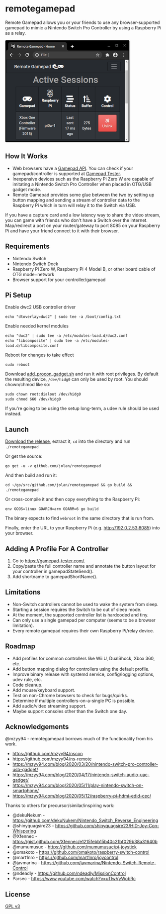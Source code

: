 # remotegamepad

Remote Gamepad allows you or your friends to use any browser-supported gamepad
to mimic a Nintendo Switch Pro Controller by using a Raspberry Pi as a relay.

![remotegamepad screenshot](remotegamepad_screenshot.png)

## How It Works

* Web browsers have a [Gamepad API](https://caniuse.com/gamepad).  You can check if your gamepad/controller is supported at [Gamepad Tester](https://gamepad-tester.com/).
* Inexpensive devices such as the Raspberry Pi Zero W are capable of imitating a Nintendo Switch Pro Controller when placed in OTG/USB gadget mode.
* Remote Gamepad provides some glue between the two by setting up button mapping and sending a stream of controller data to the Raspberry Pi which in turn will relay it to the Switch via USB.

If you have a capture card and a low latency way to share the video stream, you
can game with friends who don't have a Switch over the internet.  Map/redirect a
port on your router/gateway to port 8085 on your Raspberry Pi and have your
friend connect to it with their browser.

## Requirements

* Nintendo Switch
* Nintendo Switch Dock
* Raspberry Pi Zero W, Raspberry Pi 4 Model B, or other board cable of OTG mode+network
* Browser support for your controller/gamepad

## Pi Setup

Enable dwc2 USB controller driver

    echo "dtoverlay=dwc2" | sudo tee -a /boot/config.txt

Enable needed kernel modules

    echo "dwc2" | sudo tee -a /etc/modules-load.d/dwc2.conf
    echo "libcomposite" | sudo tee -a /etc/modules-load.d/libcomposite.conf

Reboot for changes to take effect

    sudo reboot

Download [add_procon_gadget.sh](https://gist.github.com/mzyy94/60ae253a45e2759451789a117c59acf9#file-add_procon_gadget-sh)
and run it with root privileges.  By default the resulting device, `/dev/hidg0` can only be used by root. You should chown/chmod like so:

    sudo chown root:dialout /dev/hidg0
    sudo chmod 660 /dev/hidg0

If you're going to be using the setup long-term, a udev rule should be used instead.

## Launch

[Download the release](https://github.com/jolan/remotegamepad/releases), extract it, 
`cd` into the directory and run `./remotegamepad`

Or get the source:

    go get -u -v github.com/jolan/remotegamepad

And then build and run it:

    cd ~/go/src/github.com/jolan/remotegamepad && go build && ./remotegamepad

Or cross-compile it and then copy everything to the Raspberry Pi:

    env GOOS=linux GOARCH=arm GOARM=6 go build

The binary expects to find `webroot` in the same directory that is run from.

Finally, enter the URL to your Raspberry Pi (e.g. http://192.0.2.53:8085) into your browser.

## Adding A Profile For A Controller

1. Go to https://gamepad-tester.com/.
2. Copy/paste the full controller name and annotate the button layout for your controller in gamepadStateSend().
3. Add shortname to gamepadShortName().

## Limitations

* Non-Switch controllers cannot be used to wake the system from sleep.
* Starting a session requires the Switch to be out of sleep mode.
* At the moment, the supported controller list is hardcoded and tiny.
* Can only use a single gamepad per computer (seems to be a browser limitation).
* Every remote gamepad requires their own Raspberry Pi/relay device.

## Roadmap

* Add profiles for common controllers like Wii U, DualShock, Xbox 360, etc.
* Add button mapping dialog for controllers using the default profile.
* Improve binary release with systemd service, config/logging options, udev rule, etc.
* Code cleanup.
* Add mouse/keyboard support.
* Test on non-Chrome browsers to check for bugs/quirks.
* Determine if multiple controllers-on-a-single PC is possible.
* Add audio/video streaming support.
* Maybe support consoles other than the Switch one day.

## Acknowledgements

@mzyy94 - remotegamepad borrows much of the functionality from his work.

* https://github.com/mzyy94/nscon
* https://github.com/mzyy94/ns-remote
* https://mzyy94.com/blog/2020/03/20/nintendo-switch-pro-controller-usb-gadget/
* https://mzyy94.com/blog/2020/04/17/nintendo-switch-audio-uac-gadget/
* https://mzyy94.com/blog/2020/05/11/play-nintendo-switch-on-smartphone/
* https://mzyy94.com/blog/2020/05/12/raspberry-pi-hdmi-edid-cec/

Thanks to others for precursor/similar/inspiring work:

* @dekuNekum - https://github.com/dekuNukem/Nintendo_Switch_Reverse_Engineering
* @shinyquagsire23 - https://github.com/shinyquagsire23/HID-Joy-Con-Whispering
* @Xfennec - https://gist.github.com/Xfennec/e1215febb15b40c21bf029b38a31640b
* @mumumusuc - https://github.com/mumumusuc/pi-joystick
* @omakoto - https://github.com/omakoto/raspberry-switch-control
* @mart1nro - https://github.com/mart1nro/joycontrol
* @javmarina - https://github.com/javmarina/Nintendo-Switch-Remote-Control
* @ndeadly - https://github.com/ndeadly/MissionControl
* Parsec - https://www.youtube.com/watch?v=uTlwVyWobRc

## License

[GPL v3](LICENSE)
